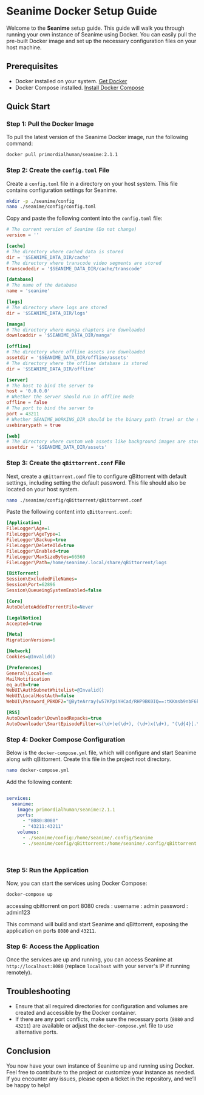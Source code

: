 
# Seanime Docker Setup Guide

Welcome to the **Seanime** setup guide. This guide will walk you through running your own instance of Seanime using Docker. You can easily pull the pre-built Docker image and set up the necessary configuration files on your host machine.

## Prerequisites

- Docker installed on your system. [Get Docker](https://docs.docker.com/get-docker/)
- Docker Compose installed. [Install Docker Compose](https://docs.docker.com/compose/install/)
  
## Quick Start

### Step 1: Pull the Docker Image

To pull the latest version of the Seanime Docker image, run the following command:

```bash
docker pull primordialhuman/seanime:2.1.1
```

### Step 2: Create the `config.toml` File

Create a `config.toml` file in a directory on your host system. This file contains configuration settings for Seanime.

```bash
mkdir -p ./seanime/config
nano ./seanime/config/config.toml
```

Copy and paste the following content into the `config.toml` file:

```toml
# The current version of Seanime (Do not change)
version = ''

[cache]
# The directory where cached data is stored
dir = '$SEANIME_DATA_DIR/cache'
# The directory where transcode video segments are stored
transcodedir = '$SEANIME_DATA_DIR/cache/transcode'

[database]
# The name of the database
name = 'seanime'

[logs]
# The directory where logs are stored
dir = '$SEANIME_DATA_DIR/logs'

[manga]
# The directory where manga chapters are downloaded
downloaddir = '$SEANIME_DATA_DIR/manga'

[offline]
# The directory where offline assets are downloaded
assetdir = '$SEANIME_DATA_DIR/offline/assets'
# The directory where the offline database is stored
dir = '$SEANIME_DATA_DIR/offline'

[server]
# The host to bind the server to
host = '0.0.0.0'
# Whether the server should run in offline mode
offline = false
# The port to bind the server to
port = 43211
# Whether SEANIME_WORKING_DIR should be the binary path (true) or the system's working directory (false)
usebinarypath = true

[web]
# The directory where custom web assets like background images are stored
assetdir = '$SEANIME_DATA_DIR/assets'
```

### Step 3: Create the `qBittorrent.conf` File

Next, create a `qBittorrent.conf` file to configure qBittorrent with default settings, including setting the default password. This file should also be located on your host system.

```bash
nano ./seanime/config/qBittorrent/qBittorrent.conf
```

Paste the following content into `qBittorrent.conf`:

```ini
[Application]
FileLogger\Age=1
FileLogger\AgeType=1
FileLogger\Backup=true
FileLogger\DeleteOld=true
FileLogger\Enabled=true
FileLogger\MaxSizeBytes=66560
FileLogger\Path=/home/seanime/.local/share/qBittorrent/logs

[BitTorrent]
Session\ExcludedFileNames=
Session\Port=62896
Session\QueueingSystemEnabled=false

[Core]
AutoDeleteAddedTorrentFile=Never

[LegalNotice]
Accepted=true

[Meta]
MigrationVersion=6

[Network]
Cookies=@Invalid()

[Preferences]
General\Locale=en
MailNotification
eq_auth=true
WebUI\AuthSubnetWhitelist=@Invalid()
WebUI\LocalHostAuth=false
WebUI\Password_PBKDF2="@ByteArray(w57KPpiYHCad/RHP9BK0IQ==:tKKmsb9nbF6kK/ILvDvVQ+mr34s8vgPBUTAuxoyLCylDrJTQc4GqUo81nHhsZM9F3SNC75TTE0qbfebQvzOgoQ==)"

[RSS]
AutoDownloader\DownloadRepacks=true
AutoDownloader\SmartEpisodeFilter=s(\d+)e(\d+), (\d+)x(\d+), "(\d{4}[.\-]\d{1,2}[.\-]\d{1,2})", "(\d{1,2}[.\-]\d{1,2}[.\-]\d{4})"
```

### Step 4: Docker Compose Configuration

Below is the `docker-compose.yml` file, which will configure and start Seanime along with qBittorrent. Create this file in the project root directory.

```bash
nano docker-compose.yml
```

Add the following content:

```yaml

services:
  seanime:
    image: primordialhuman/seanime:2.1.1
    ports:
      - "8080:8080"
      - "43211:43211"
    volumes:
      - ./seanime/config:/home/seanime/.config/Seanime
      - ./seanime/config/qBittorrent:/home/seanime/.config/qBittorrent

   

```

### Step 5: Run the Application

Now, you can start the services using Docker Compose:

```bash
docker-compose up
```

accessing qbittorrent on port 8080
creds : 
username : admin
password : admin123

This command will build and start Seanime and qBittorrent, exposing the application on ports `8080` and `43211`.

### Step 6: Access the Application

Once the services are up and running, you can access Seanime at `http://localhost:8080` (replace `localhost` with your server's IP if running remotely).

## Troubleshooting

- Ensure that all required directories for configuration and volumes are created and accessible by the Docker container.
- If there are any port conflicts, make sure the necessary ports (`8080` and `43211`) are available or adjust the `docker-compose.yml` file to use alternative ports.

## Conclusion

You now have your own instance of Seanime up and running using Docker. Feel free to contribute to the project or customize your instance as needed. If you encounter any issues, please open a ticket in the repository, and we’ll be happy to help!
